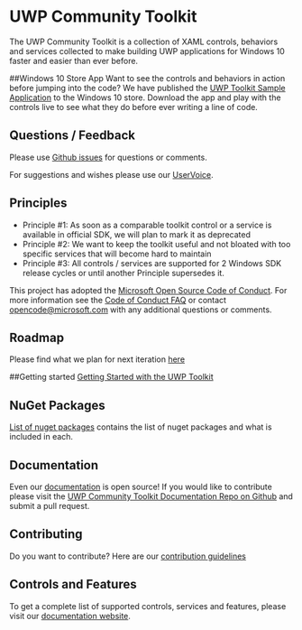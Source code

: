 UWP Community Toolkit
===========

The UWP Community Toolkit is a collection of XAML controls, behaviors and services collected to make building UWP applications for Windows 10 faster and easier than ever before.

##Windows 10 Store App
Want to see the controls and behaviors in action before jumping into the code?  We have published the [UWP Toolkit Sample Application](https://www.microsoft.com/store/apps/9nblggh4tlcq) to the Windows 10 store.  Download the app and play with the controls live to see what they do before ever writing a line of code.

## Questions / Feedback

Please use [Github issues](https://github.com/Microsoft/UWPCommunityToolkit/issues) for questions or comments.

For suggestions and wishes please use our [UserVoice](https://aka.ms/uwpcommunitytoolkituservoice).

## Principles
 - Principle #1: As soon as a comparable toolkit control or a service is available in official SDK, we will plan to mark it as deprecated
 - Principle #2: We want to keep the toolkit useful and not bloated with too specific services that will become hard to maintain
 - Principle #3: All controls / services are supported for 2 Windows SDK release cycles or until another Principle supersedes it.

This project has adopted the [Microsoft Open Source Code of Conduct](https://opensource.microsoft.com/codeofconduct/). For more information see the [Code of Conduct FAQ](https://opensource.microsoft.com/codeofconduct/faq/) or contact [opencode@microsoft.com](mailto:opencode@microsoft.com) with any additional questions or comments.

## Roadmap
Please find what we plan for next iteration [here](https://github.com/Microsoft/UWPCommunityToolkit/issues?q=is%3Aopen+is%3Aissue+milestone%3Av1.1)

##Getting started
[Getting Started with the UWP Toolkit](en-us/uwp-community-toolkit/get-started/get-started.md)

## NuGet Packages
[List of nuget packages](en-us/uwp-community-toolkit/get-started/nugetpackages.md) contains the list of nuget packages and what is included in each.

## Documentation
Even our [documentation](https://developer.microsoft.com/en-us/windows/windows-apps/uwp-community-toolkit) is open source!  If you would like to contribute please visit the [UWP Community Toolkit Documentation Repo on Github](https://github.com/Microsoft/UWPCommunityToolkit-docs/) and submit a pull request.

## Contributing
Do you want to contribute? Here are our [contribution guidelines](https://github.com/Microsoft/UWPCommunityToolkit/blob/master/contributing.md)

## Controls and Features
To get a complete list of supported controls, services and features, please visit our [documentation website](https://developer.microsoft.com/en-us/windows/windows-apps/uwp-community-toolkit).
